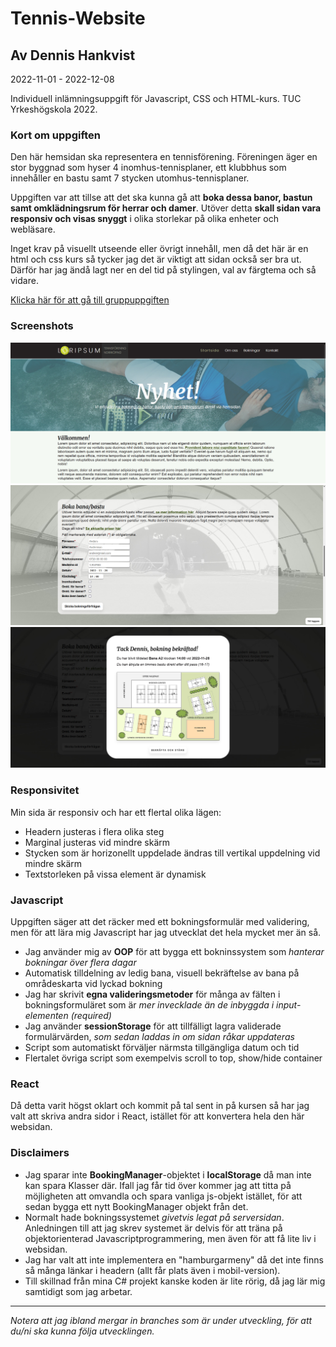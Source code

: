 # Tennis-Website
## Av Dennis Hankvist

2022-11-01 - 2022-12-08

Individuell inlämningsuppgift för Javascript, CSS och HTML-kurs.
TUC Yrkeshögskola 2022.

### Kort om uppgiften
Den här hemsidan ska representera en tennisförening. 
Föreningen äger en stor byggnad som hyser 4 inomhus-tennisplaner,
ett klubbhus som innehåller en bastu samt 7 stycken utomhus-tennisplaner.

Uppgiften var att tillse att det ska kunna gå att **boka dessa banor, bastun samt omklädningsrum för herrar och damer**.
Utöver detta **skall sidan vara responsiv och visas snyggt** i olika storlekar på olika enheter och webläsare.

Inget krav på visuellt utseende eller övrigt innehåll, men då det här är en html och css kurs så tycker jag det är viktigt
att sidan också ser bra ut. Därför har jag ändå lagt ner en del tid på stylingen, val av färgtema och så vidare.

[Klicka här för att gå till gruppuppgiften](https://github.com/Pentapatch/CarPool)

### Screenshots

![Skärmdump av websidan i desktopversion 1 av 3](/images/site_screenshot.jpg)
![Skärmdump av websidan i desktopversion 2 av 3](/images/site_screenshot_2.jpg)
![Skärmdump av websidan i desktopversion 3 av 3](/images/site_screenshot_3.jpg)

### Responsivitet
Min sida är responsiv och har ett flertal olika lägen:
- Headern justeras i flera olika steg
- Marginal justeras vid mindre skärm
- Stycken som är horizonellt uppdelade ändras till vertikal uppdelning vid mindre skärm
- Textstorleken på vissa element är dynamisk

### Javascript
Uppgiften säger att det räcker med ett bokningsformulär med validering, men för att lära mig Javascript har jag
utvecklat det hela mycket mer än så.

- Jag använder mig av **OOP** för att bygga ett bokninssystem som *hanterar bokningar över flera dagar*
- Automatisk tilldelning av ledig bana, visuell bekräftelse av bana på områdeskarta vid lyckad bokning
- Jag har skrivit **egna valideringsmetoder** för många av fälten i bokningsformuläret som är *mer invecklade än de inbyggda i input-elementen (required)*
- Jag använder **sessionStorage** för att tillfälligt lagra validerade formulärvärden, *som sedan laddas in om sidan råkar uppdateras*
- Script som automatiskt förväljer närmsta tillgängliga datum och tid
- Flertalet övriga script som exempelvis scroll to top, show/hide container

### React
Då detta varit högst oklart och kommit på tal sent in på kursen så har jag valt att skriva andra sidor i React, istället
för att konvertera hela den här websidan.

### Disclaimers
- Jag sparar inte **BookingManager**-objektet i **localStorage** då man inte kan spara Klasser där. Ifall jag får tid över kommer jag att titta på möjligheten att omvandla och spara vanliga js-objekt istället, för att sedan bygga ett nytt BookingManager objekt från det.
- Normalt hade bokningssystemet *givetvis legat på serversidan*. Anledningen till att jag skrev systemet är delvis för att träna på objektorienterad Javascriptprogrammering, men även för att få lite liv i websidan.
- Jag har valt att inte implementera en "hamburgarmeny" då det inte finns så många länkar i headern (allt får plats även i mobil-version).
- Till skillnad från mina C# projekt kanske koden är lite rörig, då jag lär mig samtidigt som jag arbetar.

---

*Notera att jag ibland mergar in branches som är under utveckling, för att du/ni ska kunna följa utvecklingen.*
